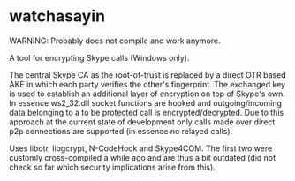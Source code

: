 watchasayin
===========

WARNING: Probably does not compile and work anymore.

A tool for encrypting Skype calls (Windows only).

The central Skype CA as the root-of-trust is replaced by a direct OTR based AKE in which each party verifies the other's fingerprint.
The exchanged key is used to establish an additional layer of encryption on top of Skype's own. In essence ws2_32.dll socket functions are hooked and outgoing/incoming data belonging to a to be protected call is encrypted/decrypted.
Due to this approach at the current state of development only calls made over direct p2p connections are supported (in essence no relayed calls).

Uses libotr, libgcrypt, N-CodeHook and Skype4COM. The first two were customly cross-compiled a while ago and are thus a bit outdated (did not check so far which security implications arise from this).
